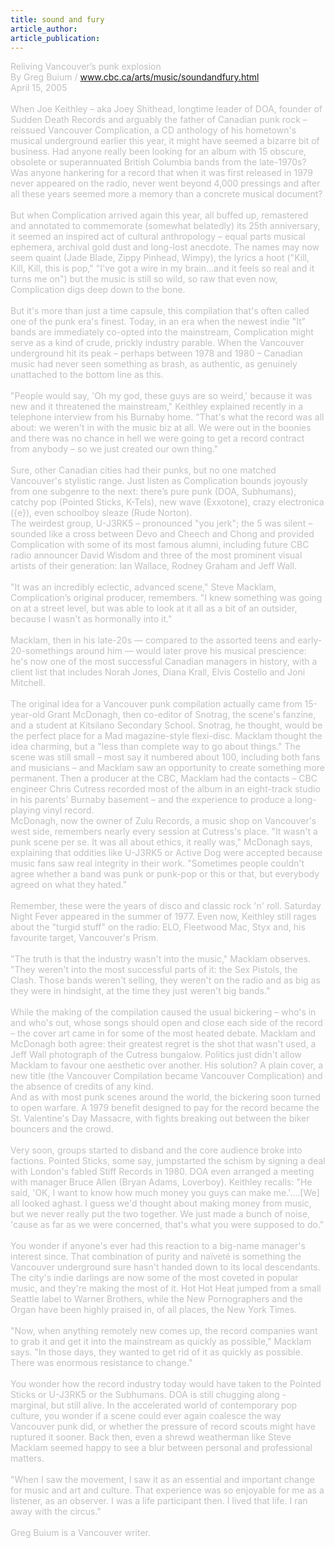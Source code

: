 ```yaml
---
title: sound and fury
article_author: 
article_publication: 
---
```

<span style="color: #c0c0c0">Reliving Vancouver&rsquo;s punk explosion<br />
By Greg Buium / www.cbc.ca/arts/music/soundandfury.html<br />
April 15, 2005<br />
<br />
When Joe Keithley &ndash; aka Joey Shithead, longtime leader of DOA, founder of Sudden Death Records and arguably the father of Canadian punk rock &ndash; reissued Vancouver Complication, a CD anthology of his hometown's musical underground earlier this year, it might have seemed a bizarre bit of business. Had anyone really been looking for an album with 15 obscure, obsolete or superannuated British Columbia bands from the late-1970s? Was anyone hankering for a record that when it was first released in 1979 never appeared on the radio, never went beyond 4,000 pressings and after all these years seemed more a memory than a concrete musical document?<br />
<br />
But when Complication arrived again this year, all buffed up, remastered and annotated to commemorate (somewhat belatedly) its 25th anniversary, it seemed an inspired act of cultural anthropology &ndash; equal parts musical ephemera, archival gold dust and long-lost anecdote. The names may now seem quaint (Jade Blade, Zippy Pinhead, Wimpy), the lyrics a hoot (&quot;Kill, Kill, Kill, this is pop,&quot; &quot;I've got a wire in my brain&hellip;and it feels so real and it turns me on&quot;) but the music is still so wild, so raw that even now, Complication digs deep down to the bone.<br />
<br />
But it's more than just a time capsule, this compilation that's often called one of the punk era's finest. Today, in an era when the newest indie &quot;It&quot; bands are immediately co-opted into the mainstream, Complication might serve as a kind of crude, prickly industry parable. When the Vancouver underground hit its peak &ndash; perhaps between 1978 and 1980 &ndash; Canadian music had never seen something as brash, as authentic, as genuinely unattached to the bottom line as this.<br />
<br />
&quot;People would say, 'Oh my god, these guys are so weird,' because it was new and it threatened the mainstream,&quot; Keithley explained recently in a telephone interview from his Burnaby home. &quot;That's what the record was all about: we weren't in with the music biz at all. We were out in the boonies and there was no chance in hell we were going to get a record contract from anybody &ndash; so we just created our own thing.&quot;<br />
<br />
Sure, other Canadian cities had their punks, but no one matched Vancouver's stylistic range. Just listen as Complication bounds joyously from one subgenre to the next: there&rsquo;s pure punk (DOA, Subhumans), catchy pop (Pointed Sticks, K-Tels), new wave (Exxotone), crazy electronica ({e}), even schoolboy sleaze (Rude Norton).<br />
The weirdest group, U-J3RK5 &ndash; pronounced &quot;you jerk&quot;; the 5 was silent &ndash; sounded like a cross between Devo and Cheech and Chong and provided Complication with some of its most famous alumni, including future CBC radio announcer David Wisdom and three of the most prominent visual artists of their generation: Ian Wallace, Rodney Graham and Jeff Wall.<br />
<br />
&quot;It was an incredibly eclectic, advanced scene,&quot; Steve Macklam, Complication&rsquo;s original producer, remembers. &quot;I knew something was going on at a street level, but was able to look at it all as a bit of an outsider, because I wasn't as hormonally into it.&quot;<br />
<br />
Macklam, then in his late-20s &mdash; compared to the assorted teens and early-20-somethings around him &mdash; would later prove his musical prescience: he's now one of the most successful Canadian managers in history, with a client list that includes Norah Jones, Diana Krall, Elvis Costello and Joni Mitchell.<br />
<br />
The original idea for a Vancouver punk compilation actually came from 15-year-old Grant McDonagh, then co-editor of Snotrag, the scene's fanzine, and a student at Kitsilano Secondary School. Snotrag, he thought, would be the perfect place for a Mad magazine-style flexi-disc. Macklam thought the idea charming, but a &quot;less than complete way to go about things.&quot; The scene was still small &ndash; most say it numbered about 100, including both fans and musicians &ndash; and Macklam saw an opportunity to create something more permanent. Then a producer at the CBC, Macklam had the contacts &ndash; CBC engineer Chris Cutress recorded most of the album in an eight-track studio in his parents' Burnaby basement &ndash; and the experience to produce a long-playing vinyl record.<br />
McDonagh, now the owner of Zulu Records, a music shop on Vancouver's west side, remembers nearly every session at Cutress's place. &quot;It wasn't a punk scene per se. It was all about ethics, it really was,&quot; McDonagh says, explaining that oddities like U-J3RK5 or Active Dog were accepted because music fans saw real integrity in their work. &quot;Sometimes people couldn't agree whether a band was punk or punk-pop or this or that, but everybody agreed on what they hated.&quot;<br />
<br />
Remember, these were the years of disco and classic rock 'n' roll. Saturday Night Fever appeared in the summer of 1977. Even now, Keithley still rages about the &quot;turgid stuff&quot; on the radio: ELO, Fleetwood Mac, Styx and, his favourite target, Vancouver's Prism.<br />
<br />
&quot;The truth is that the industry wasn't into the music,&quot; Macklam observes. &quot;They weren't into the most successful parts of it: the Sex Pistols, the Clash. Those bands weren't selling, they weren't on the radio and as big as they were in hindsight, at the time they just weren't big bands.&quot;<br />
<br />
While the making of the compilation caused the usual bickering &ndash; who's in and who's out, whose songs should open and close each side of the record &ndash; the cover art came in for some of the most heated debate. Macklam and McDonagh both agree: their greatest regret is the shot that wasn't used, a Jeff Wall photograph of the Cutress bungalow. Politics just didn't allow Macklam to favour one aesthetic over another. His solution? A plain cover, a new title (the Vancouver Compilation became Vancouver Complication) and the absence of credits of any kind.<br />
And as with most punk scenes around the world, the bickering soon turned to open warfare. A 1979 benefit designed to pay for the record became the St. Valentine's Day Massacre, with fights breaking out between the biker bouncers and the crowd.<br />
<br />
Very soon, groups started to disband and the core audience broke into factions. Pointed Sticks, some say, jumpstarted the schism by signing a deal with London's fabled Stiff Records in 1980. DOA even arranged a meeting with manager Bruce Allen (Bryan Adams, Loverboy). Keithley recalls: &quot;He said, 'OK, I want to know how much money you guys can make me.'&hellip;.[We] all looked aghast. I guess we'd thought about making money from music, but we never really put the two together. We just made a bunch of noise, 'cause as far as we were concerned, that's what you were supposed to do.&quot;<br />
<br />
You wonder if anyone's ever had this reaction to a big-name manager's interest since. That combination of purity and na&iuml;vet&eacute; is something the Vancouver underground sure hasn't handed down to its local descendants. The city's indie darlings are now some of the most coveted in popular music, and they're making the most of it. Hot Hot Heat jumped from a small Seattle label to Warner Brothers, while the New Pornographers and the Organ have been highly praised in, of all places, the New York Times.<br />
<br />
&quot;Now, when anything remotely new comes up, the record companies want to grab it and get it into the mainstream as quickly as possible,&quot; Macklam says. &quot;In those days, they wanted to get rid of it as quickly as possible. There was enormous resistance to change.&quot;<br />
<br />
You wonder how the record industry today would have taken to the Pointed Sticks or U-J3RK5 or the Subhumans. DOA is still chugging along - marginal, but still alive. In the accelerated world of contemporary pop culture, you wonder if a scene could ever again coalesce the way Vancouver punk did, or whether the pressure of record scouts might have ruptured it sooner. Back then, even a shrewd weatherman like Steve Macklam seemed happy to see a blur between personal and professional matters.<br />
<br />
&quot;When I saw the movement, I saw it as an essential and important change for music and art and culture. That experience was so enjoyable for me as a listener, as an observer. I was a life participant then. I lived that life. I ran away with the circus.&quot;<br />
<br />
Greg Buium is a Vancouver writer.</span><br />
<br />
